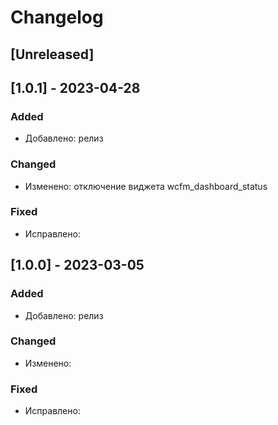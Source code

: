 # Changelog

## [Unreleased]

## [1.0.1] - 2023-04-28

### Added
- Добавлено: релиз

### Changed
- Изменено: отключение виджета wcfm_dashboard_status

### Fixed
- Исправлено:

## [1.0.0] - 2023-03-05

### Added
- Добавлено: релиз

### Changed
- Изменено:

### Fixed
- Исправлено:




